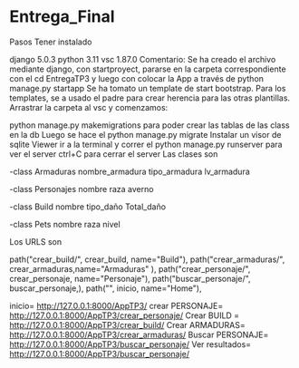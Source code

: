 # Entrega_Final

Pasos Tener instalado

django 5.0.3 python 3.11 vsc 1.87.0 Comentario: Se ha creado el archivo mediante django, con startproyect, pararse en la carpeta correspondiente con el cd EntregaTP3 y luego con colocar la App a través de python manage.py startapp Se ha tomato un template de start bootstrap. Para los templates, se a usado el padre para crear herencia para las otras plantillas. Arrastrar la carpeta al vsc y comenzamos:

python manage.py makemigrations para poder crear las tablas de las class en la db Luego se hace el python manage.py migrate Instalar un visor de sqlite Viewer ir a la terminal y correr el python manage.py runserver para ver el server ctrl+C para cerrar el server Las clases son

-class Armaduras nombre_armadura tipo_armadura lv_armadura

-class Personajes nombre raza averno

-class Build nombre tipo_daño Total_daño

-class Pets nombre raza nivel

Los URLS son

path("crear_build/", crear_build, name="Build"), path("crear_armaduras/", crear_armaduras,name="Armaduras" ), path("crear_personaje/", crear_personaje, name="Personaje"), path("buscar_personaje/", buscar_personaje,), path("", inicio, name="Home"),

inicio= http://127.0.0.1:8000/AppTP3/ crear PERSONAJE= http://127.0.0.1:8000/AppTP3/crear_personaje/ Crear BUILD = http://127.0.0.1:8000/AppTP3/crear_build/ Crear ARMADURAS= http://127.0.0.1:8000/AppTP3/crear_armaduras/ Buscar PERSONAJE= http://127.0.0.1:8000/AppTP3/buscar_personaje/ Ver resultados= http://127.0.0.1:8000/AppTP3/buscar_personaje/
